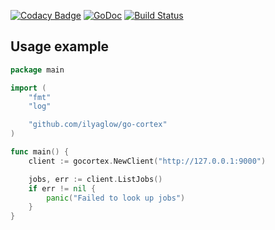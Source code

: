 [![Codacy Badge](https://api.codacy.com/project/badge/Grade/1d131300c6864599b5335f2439b7e2d4)](https://www.codacy.com/app/ilyaglow/go-cortex?utm_source=github.com&utm_medium=referral&utm_content=ilyaglow/go-cortex&utm_campaign=badger)
[![GoDoc](https://godoc.org/github.com/ilyaglow/go-cortex?status.svg)](http://godoc.org/github.com/ilyaglow/go-cortex)
[![Build Status](https://travis-ci.org/ilyaglow/go-cortex.svg?branch=master)](https://travis-ci.org/ilyaglow/go-cortex)

## Usage example

```go
package main

import (
	"fmt"
	"log"

	"github.com/ilyaglow/go-cortex"
)

func main() {
	client := gocortex.NewClient("http://127.0.0.1:9000")

	jobs, err := client.ListJobs()
	if err != nil {
		panic("Failed to look up jobs")
	}
}
```

